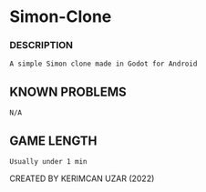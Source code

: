 # Simon-Clone

### DESCRIPTION
	A simple Simon clone made in Godot for Android

## KNOWN PROBLEMS
	N/A

## GAME LENGTH
	Usually under 1 min

CREATED BY KERIMCAN UZAR (2022)
